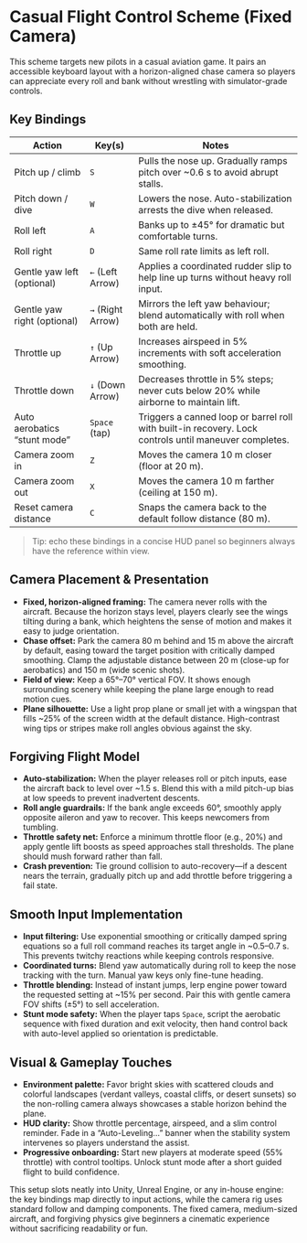 # Casual Flight Control Scheme (Fixed Camera)

This scheme targets new pilots in a casual aviation game. It pairs an accessible keyboard layout with a horizon-aligned chase camera so players can appreciate every roll and bank without wrestling with simulator-grade controls.

## Key Bindings

| Action | Key(s) | Notes |
| --- | --- | --- |
| Pitch up / climb | `S` | Pulls the nose up. Gradually ramps pitch over ~0.6 s to avoid abrupt stalls. |
| Pitch down / dive | `W` | Lowers the nose. Auto-stabilization arrests the dive when released. |
| Roll left | `A` | Banks up to ±45° for dramatic but comfortable turns. |
| Roll right | `D` | Same roll rate limits as left roll. |
| Gentle yaw left (optional) | `←` (Left Arrow) | Applies a coordinated rudder slip to help line up turns without heavy roll input. |
| Gentle yaw right (optional) | `→` (Right Arrow) | Mirrors the left yaw behaviour; blend automatically with roll when both are held. |
| Throttle up | `↑` (Up Arrow) | Increases airspeed in 5% increments with soft acceleration smoothing. |
| Throttle down | `↓` (Down Arrow) | Decreases throttle in 5% steps; never cuts below 20% while airborne to maintain lift. |
| Auto aerobatics “stunt mode” | `Space` (tap) | Triggers a canned loop or barrel roll with built-in recovery. Lock controls until maneuver completes. |
| Camera zoom in | `Z` | Moves the camera 10 m closer (floor at 20 m). |
| Camera zoom out | `X` | Moves the camera 10 m farther (ceiling at 150 m). |
| Reset camera distance | `C` | Snaps the camera back to the default follow distance (80 m). |

> Tip: echo these bindings in a concise HUD panel so beginners always have the reference within view.

## Camera Placement & Presentation

* **Fixed, horizon-aligned framing:** The camera never rolls with the aircraft. Because the horizon stays level, players clearly see the wings tilting during a bank, which heightens the sense of motion and makes it easy to judge orientation.
* **Chase offset:** Park the camera 80 m behind and 15 m above the aircraft by default, easing toward the target position with critically damped smoothing. Clamp the adjustable distance between 20 m (close-up for aerobatics) and 150 m (wide scenic shots).
* **Field of view:** Keep a 65°–70° vertical FOV. It shows enough surrounding scenery while keeping the plane large enough to read motion cues.
* **Plane silhouette:** Use a light prop plane or small jet with a wingspan that fills ~25% of the screen width at the default distance. High-contrast wing tips or stripes make roll angles obvious against the sky.

## Forgiving Flight Model

* **Auto-stabilization:** When the player releases roll or pitch inputs, ease the aircraft back to level over ~1.5 s. Blend this with a mild pitch-up bias at low speeds to prevent inadvertent descents.
* **Roll angle guardrails:** If the bank angle exceeds 60°, smoothly apply opposite aileron and yaw to recover. This keeps newcomers from tumbling.
* **Throttle safety net:** Enforce a minimum throttle floor (e.g., 20%) and apply gentle lift boosts as speed approaches stall thresholds. The plane should mush forward rather than fall.
* **Crash prevention:** Tie ground collision to auto-recovery—if a descent nears the terrain, gradually pitch up and add throttle before triggering a fail state.

## Smooth Input Implementation

* **Input filtering:** Use exponential smoothing or critically damped spring equations so a full roll command reaches its target angle in ~0.5–0.7 s. This prevents twitchy reactions while keeping controls responsive.
* **Coordinated turns:** Blend yaw automatically during roll to keep the nose tracking with the turn. Manual yaw keys only fine-tune heading.
* **Throttle blending:** Instead of instant jumps, lerp engine power toward the requested setting at ~15% per second. Pair this with gentle camera FOV shifts (±5°) to sell acceleration.
* **Stunt mode safety:** When the player taps `Space`, script the aerobatic sequence with fixed duration and exit velocity, then hand control back with auto-level applied so orientation is predictable.

## Visual & Gameplay Touches

* **Environment palette:** Favor bright skies with scattered clouds and colorful landscapes (verdant valleys, coastal cliffs, or desert sunsets) so the non-rolling camera always showcases a stable horizon behind the plane.
* **HUD clarity:** Show throttle percentage, airspeed, and a slim control reminder. Fade in a “Auto-Leveling…” banner when the stability system intervenes so players understand the assist.
* **Progressive onboarding:** Start new players at moderate speed (55% throttle) with control tooltips. Unlock stunt mode after a short guided flight to build confidence.

This setup slots neatly into Unity, Unreal Engine, or any in-house engine: the key bindings map directly to input actions, while the camera rig uses standard follow and damping components. The fixed camera, medium-sized aircraft, and forgiving physics give beginners a cinematic experience without sacrificing readability or fun.
